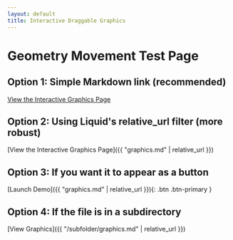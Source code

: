 ```yaml
---
layout: default
title: Interactive Draggable Graphics
---
```


# Geometry Movement Test Page

## Option 1: Simple Markdown link (recommended)
[View the Interactive Graphics Page](graphics.md)

## Option 2: Using Liquid's relative_url filter (more robust)
[View the Interactive Graphics Page]({{ "graphics.md" | relative_url }})

## Option 3: If you want it to appear as a button
[Launch Demo]({{ "graphics.md" | relative_url }}){: .btn .btn-primary }

## Option 4: If the file is in a subdirectory
[View Graphics]({{ "/subfolder/graphics.md" | relative_url }})
